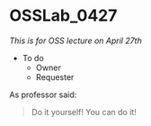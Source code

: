 # OSSLab_0427

*This is for OSS lecture on April 27th*

* To do
	* Owner
	* Requester

As professor said:

> Do it yourself!
> You can do it!
